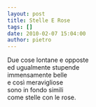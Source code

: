 ```yaml
---
layout: post
title: Stelle E Rose
tags: []
date: 2010-02-07 15:04:00
author: pietro
---
```

Due cose lontane e opposte<br/>ed ugualmente stupende<br/>immensamente belle<br/>e così meravigliose<br/>sono in fondo simili<br/>come stelle con le rose.
